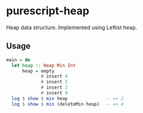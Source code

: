 # purescript-heap

Heap data structure. Implemented using Leftist heap.

## Usage

```purescript
main = do
  let heap :: Heap Min Int
      heap = empty
             # insert 4
             # insert 5
             # insert 2
             # insert 9
  log $ show $ min heap              -- => 2
  log $ show $ min (deleteMin heap)  -- => 4
```

